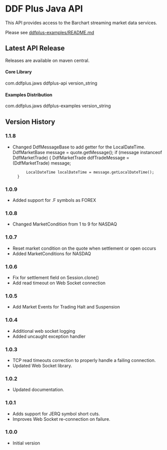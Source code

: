 # DDF Plus Java API

  This API provides access to the Barchart streaming market data services.  

Please see [ddfplus-examples/README.md](ddfplus-examples/README.md)


## Latest API Release

Releases are available on maven central.

#### Core Library

<dependency>
   <groupId>com.ddfplus.jaws</groupId>
   <artifactId>ddfplus-api</artifactId>
   <version>version_string</version>
</dependency>


#### Examples Distribution

<dependency>
   <groupId>com.ddfplus.jaws</groupId>
   <artifactId>ddfplus-examples</artifactId>
   <version>version_string</version>
</dependency>


## Version History 

### 1.1.8
* Changed DdfMessageBase to add getter for the LocalDateTime. 
        DdfMarketBase message = quote.getMessage();
        if (message instanceof DdfMarketTrade) {
            DdfMarketTrade ddfTradeMessage = (DdfMarketTrade) message;
    
            LocalDateTime localDateTime = message.getLocalDateTime();
        }

### 1.0.9
* Added support for .F symbols as FOREX

### 1.0.8
* Changed MarketCondition from 1 to 9 for NASDAQ

### 1.0.7
* Reset market condition on the quote when settlement or open occurs
* Added MarketConditions for NASDAQ

### 1.0.6
* Fix for settlement field on Session.clone()
* Add read timeout on Web Socket connection

### 1.0.5
* Add Market Events for Trading Halt and Suspension

### 1.0.4
* Additional web socket logging
* Added uncaught exception handler

### 1.0.3
* TCP read timeouts correction to properly handle a failing connection.
* Updated Web Socket library.

### 1.0.2
* Updated documentation.

### 1.0.1
* Adds support for JERQ symbol short cuts.
* Improves Web Socket re-connection on failure.

### 1.0.0
* Initial version
